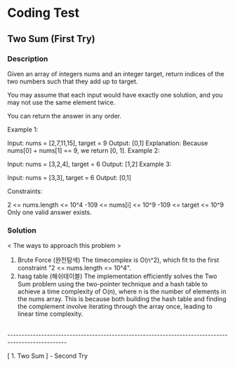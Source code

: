 # Coding Test
## Two Sum (First Try)

### Description

Given an array of integers nums and an integer target, return indices of the two numbers such that they add up to target.

You may assume that each input would have exactly one solution, and you may not use the same element twice.

You can return the answer in any order.

 

Example 1:

Input: nums = [2,7,11,15], target = 9
Output: [0,1]
Explanation: Because nums[0] + nums[1] == 9, we return [0, 1].
Example 2:

Input: nums = [3,2,4], target = 6
Output: [1,2]
Example 3:

Input: nums = [3,3], target = 6
Output: [0,1]
 

Constraints:

2 <= nums.length <= 10^4
-109 <= nums[i] <= 10^9
-109 <= target <= 10^9
Only one valid answer exists.

### Solution

< The ways to approach this problem >

1) Brute Force (완전탐색)
    The timecomplex is O(n^2), which fit to the first constraint "2 <= nums.length <= 10^4".
2) hasg table (해쉬테이블)
    The implementation efficiently solves the Two Sum problem using the two-pointer technique and a hash table to achieve a time complexity of O(n), where n is the number of elements in the nums array. This is because both building the hash table and finding the complement involve iterating through the array once, leading to linear time complexity.
<br/>
---------------------------------------------------------------------------------------------------
<br/>

[ 1. Two Sum ] - Second Try

